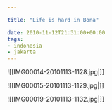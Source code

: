```yaml
---

title: "Life is hard in Bona"

date: 2010-11-12T21:31:00+00:00
tags:
- indonesia
- jakarta
---
```

![[IMG00014-20101113-1128.jpg|]]

![[IMG00015-20101113-1129.jpg|]]

![[IMG00019-20101113-1132.jpg|]]
